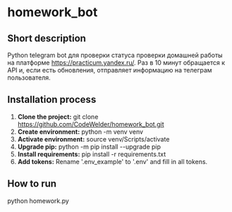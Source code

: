 # homework_bot

## Short description
Python telegram bot для проверки статуса проверки домашней работы на платформе https://practicum.yandex.ru/.
Раз в 10 минут обращается к API и, если есть обновления, отправляет информацию на телеграм пользователя.

## Installation process
1. **Clone the project:** git clone https://github.com/CodeWelder/homework_bot.git
2. **Create environment:** python -m venv venv
3. **Activate environment:** source venv/Scripts/activate
4. **Upgrade pip:** python -m pip install --upgrade pip
5. **Install requirements:** pip install -r requirements.txt
6. **Add tokens:** Rename '.env_example' to '.env' and fill in all tokens.

## How to run
python homework.py
